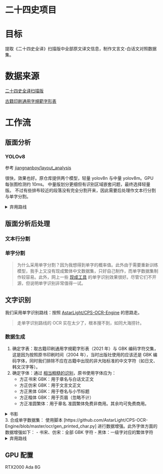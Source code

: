 # 二十四史项目

# 目标
提取《二十四史全译》扫描版中全部原文译文信息，制作文言文-白话文对照数据集。
# 数据来源

[二十四史全译扫描版](https://archive.org/details/er-shi-si-shi-fan-yi/%E4%BA%8C%E5%8D%81%E5%9B%9B%E5%8F%B2%E5%85%A8%E8%AF%91)

[古籍印刷通用字規範字形表](http://www.homeinmists.com/Standard_glyph_list.htm)

# 工作流

## 版面分析

### YOLOv8
参考 [jiangnanboy/layout_analysis](https://github.com/jiangnanboy/layout_analysis)

很快，效果也好。原仓库提供两个模型，轻量 yolov8n 与中量 yolov8m。GPU 每张图检测约 10ms。
中量版划分更细但有识别区域嵌套问题，最终选择轻量版。
不过有些排布较近的段落没有完全分割开来，因此需要后处理作文本行分割与单字分割。

<details>
<summary>弃用路线</summary>

- [layout-parser](https://github.com/Layout-Parser/layout-parser)：detectron2 效果不好，主要是因为它没有在中文数据集上进行预训练。而中文数据集本身就比较少，这也增加了难度。
  > 该项目发完文章就不维护了，沽名钓誉耳。publish or perish？

- [ppstructure](https://github.com/PaddlePaddle/PaddleOCR/blob/release/2.7/ppstructure/layout/README_ch.md)：非常垃圾。环境难配，屎山文档。
  > 能把文档也写成屎山，代码就更不用看了。这就是百度！
</details>

## 版面分析后处理

### 文本行分割

### 单字分割
> 为什么采用单字分割？因为我想得到单字的概率值。此外由于需要重新训练模型，我手上又没有现成繁体中文数据集，只好自己制作，而单字数据集制作较容易。此外，网上一些 [现成工具](https://kandianguji.com/ocr) 的单字识别效果很好。尽管它们不开源，但说明单字识别非常值得一试。

## 文字识别

我们采用单字识别路线：按照 [AstarLight/CPS-OCR-Engine](https://github.com/AstarLight/CPS-OCR-Engine) 的思路走。
> 走单字识别路线的 OCR 实在太少了，根本搜不到，如同大海捞针。

### 数据生成

1. 确定字表：取古籍印刷通用字規範字形表（2021 年）与 GBK 编码字符交集，这是因为按照原书印刷时间（2004 年），当时出版社使用的应该还是 GBK 编码字体，同时我们排除不应在古籍中出现的非大陆标准的中文字符（如日文、韩文汉字等）。
2. 确定字体：通过 [相当粗糙的识别](https://www.likefont.com/)，原书使用字体应为：
   - 方正书宋 GBK：用于章名与白话文正文
   - 方正仿宋 GBK：用于文言文正文
   - 方正黑体 GBK：用于卷名与小节标题
   - 方正楷体 GBK：用于页眉（忽略不计）
   - 方正准圆繁体：用于章名
  准圆繁体免费非商用。其余均可免费商用。
<details>
<summary>书影</summary>

![](./img.png)

</details>
3. 合成单字数据集：
    使用脚本 [https://github.com/AstarLight/CPS-OCR-Engine/blob/master/ocr/gen_printed_char.py] 进行数据增强。此外字体方面的数据增强如下：
    - 书宋、仿宋：全部 GBK 字符
    - 黑体：一级字对应的繁体字符

<details>
  <summary>弃用路线</summary>

- [CnOCR](https://github.com/breezedeus/CnOCR?tab=readme-ov-file#%E7%B9%81%E4%BD%93%E4%B8%AD%E6%96%87%E8%AF%86%E5%88%AB)：原生模型不支持繁体中文，外部模型用的是 chinese_cht_PP-OCRv3，表现依旧拉胯。
- [tesseract](https://github.com/tesseract-ocr/tesseract)：懒得试了，主要看到它的 [繁体中文数据集字典](https://github.com/tesseract-ocr/langdata/blob/main/chi_tra/chi_tra.wordlist) 一堆英文和不知所云的东西，就觉得它的 LSTM 又慢又多余。

</details>

## GPU 配置

RTX2000 Ada 8G